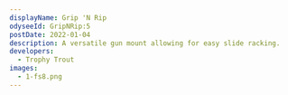 ```yaml
---
displayName: Grip 'N Rip
odyseeId: GripNRip:5
postDate: 2022-01-04
description: A versatile gun mount allowing for easy slide racking.
developers:
  - Trophy Trout
images:
  - 1-fs8.png
---
```

